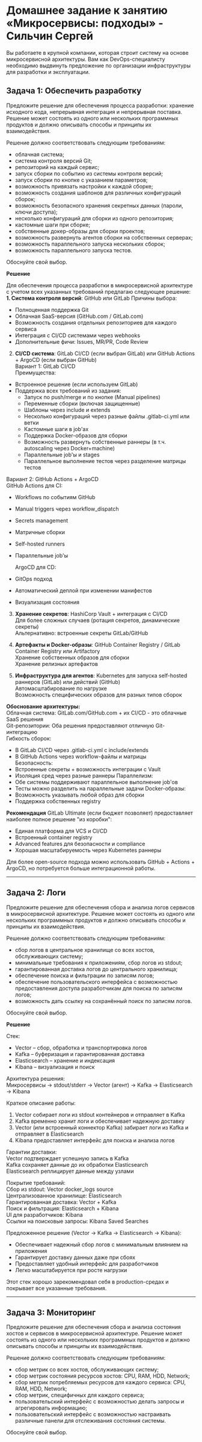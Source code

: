 # Домашнее задание к занятию «Микросервисы: подходы» - Сильчин Сергей

Вы работаете в крупной компании, которая строит систему на основе микросервисной архитектуры.
Вам как DevOps-специалисту необходимо выдвинуть предложение по организации инфраструктуры для разработки и эксплуатации.


## Задача 1: Обеспечить разработку

Предложите решение для обеспечения процесса разработки: хранение исходного кода, непрерывная интеграция и непрерывная поставка. 
Решение может состоять из одного или нескольких программных продуктов и должно описывать способы и принципы их взаимодействия.

Решение должно соответствовать следующим требованиям:
- облачная система;
- система контроля версий Git;
- репозиторий на каждый сервис;
- запуск сборки по событию из системы контроля версий;
- запуск сборки по кнопке с указанием параметров;
- возможность привязать настройки к каждой сборке;
- возможность создания шаблонов для различных конфигураций сборок;
- возможность безопасного хранения секретных данных (пароли, ключи доступа);
- несколько конфигураций для сборки из одного репозитория;
- кастомные шаги при сборке;
- собственные докер-образы для сборки проектов;
- возможность развернуть агентов сборки на собственных серверах;
- возможность параллельного запуска нескольких сборок;
- возможность параллельного запуска тестов.

Обоснуйте свой выбор.

**Решение**

Для обеспечения процесса разработки в микросервисной архитектуре с учетом всех указанных требований предлагаю следующее решение:  
**1. Система контроля версий**: GitHub или GitLab
Причины выбора:
- Полноценная поддержка Git
- Облачная SaaS-версия (GitHub.com / GitLab.com)
- Возможность создания отдельных репозиториев для каждого сервиса
- Интеграция с CI/CD системами через webhooks
- Дополнительные фичи: Issues, MR/PR, Code Review

2. **CI/CD система**: GitLab CI/CD (если выбран GitLab) или GitHub Actions + ArgoCD (если выбран GitHub)  
Вариант 1: GitLab CI/CD  
  Преимущества:  
- Встроенное решение (если используем GitLab)
- Поддержка всех требований из задания:
  - Запуск по push/merge и по кнопке (Manual pipelines)
  - Переменные сборки (включая защищенные)
  - Шаблоны через include и extends
  - Несколько конфигураций через разные файлы .gitlab-ci.yml или ветки
  - Кастомные шаги в job'ах
  - Поддержка Docker-образов для сборки
  - Возможность развернуть собственные раннеры (в т.ч. autoscaling через Docker+machine)
  - Параллельные job'ы и stages
  - Параллельное выполнение тестов через разделение матрицы тестов

Вариант 2: GitHub Actions + ArgoCD  
  GitHub Actions для CI:
- Workflows по событиям GitHub
- Manual triggers через workflow_dispatch
- Secrets management
- Матричные сборки
- Self-hosted runners
- Параллельные job'ы

  ArgoCD для CD:
- GitOps подход
- Автоматический деплой при изменении манифестов
- Визуализация состояния

3. **Хранение секретов**: HashiCorp Vault + интеграция с CI/CD  
Для более сложных случаев (ротация секретов, динамические секреты)  
Альтернативно: встроенные секреты GitLab/GitHub  

4. **Артефакты и Docker-образы**: GitHub Container Registry / GitLab Container Registry или Artifactory  
Хранение собственных образов для сборки  
Хранение релизных артефактов  

5. **Инфраструктура для агентов**:
Kubernetes для запуска self-hosted раннеров (GitLab) или действий (GitHub)  
Автомасштабирование по нагрузке  
Возможность специфических образов для разных типов сборок  

**Обоснование архитектуры:**   
Облачная система: GitLab.com/GitHub.com + их CI/CD - это облачные SaaS решения  
Git-репозитории: Оба решения предоставляют отличную Git-интеграцию  
Гибкость сборок:  
- В GitLab CI/CD через .gitlab-ci.yml с include/extends
- В GitHub Actions через workflow-файлы и матрицы  
Безопасность:  
- Встроенные секреты + возможность интеграции с Vault
- Изоляция сред через разные раннеры
Параллелизм:
- Обе системы поддерживают параллельное выполнение job'ов
- Тесты можно разделить на параллельные задачи
Docker-образы:
- Возможность указывать любой образ для сборки
- Поддержка собственных registry

**Рекомендация**
GitLab Ultimate (если бюджет позволяет) предоставляет наиболее полное решение "из коробки":
- Единая платформа для VCS и CI/CD
- Встроенный container registry
- Advanced features для безопасности и compliance
- Хорошая масштабируемость через Kubernetes раннеры

Для более open-source подхода можно использовать GitHub + Actions + ArgoCD, но потребуется больше интеграционной работы.

---

## Задача 2: Логи

Предложите решение для обеспечения сбора и анализа логов сервисов в микросервисной архитектуре.
Решение может состоять из одного или нескольких программных продуктов и должно описывать способы и принципы их взаимодействия.

Решение должно соответствовать следующим требованиям:
- сбор логов в центральное хранилище со всех хостов, обслуживающих систему;
- минимальные требования к приложениям, сбор логов из stdout;
- гарантированная доставка логов до центрального хранилища;
- обеспечение поиска и фильтрации по записям логов;
- обеспечение пользовательского интерфейса с возможностью предоставления доступа разработчикам для поиска по записям логов;
- возможность дать ссылку на сохранённый поиск по записям логов.

Обоснуйте свой выбор.

**Решение**  

Стек:
- Vector – сбор, обработка и транспортировка логов
- Kafka – буферизация и гарантированная доставка
- Elasticsearch – хранение и индексация
- Kibana – визуализация и поиск

Архитектура решения:  
Микросервисы → stdout/stderr → Vector (агент) → Kafka → Elasticsearch → Kibana  

Краткое описание работы:
1) Vector собирает логи из stdout контейнеров и отправляет в Kafka
2) Kafka временно хранит логи и обеспечивает надежную доставку
3) Vector (или встроенный коннектор Kafka) забирает логи из Kafka и отправляет в Elasticsearch
4) Kibana предоставляет интерфейс для поиска и анализа логов

Гарантии доставки:  
Vector подтверждает успешную запись в Kafka  
Kafka сохраняет данные до их обработки Elasticsearch  
Elasticsearch реплицирует данные между узлами  

Покрытие требований:  
Сбор из stdout:	Vector docker_logs source  
Централизованное хранилище:	Elasticsearch  
Гарантированная доставка:	Vector + Kafka  
Поиск и фильтрация:	Elasticsearch + Kibana  
UI для разработчиков:	Kibana  
Ссылки на поисковые запросы:	Kibana Saved Searches  


Предложенное решение (Vector → Kafka → Elasticsearch → Kibana):  
- Обеспечивает надежный сбор логов с минимальным влиянием на приложения
- Гарантирует доставку данных даже при сбоях
- Предоставляет удобный интерфейс для разработчиков
- Легко масштабируется при росте нагрузки

Этот стек хорошо зарекомендовал себя в production-средах и покрывает все указанные требования.

---

## Задача 3: Мониторинг

Предложите решение для обеспечения сбора и анализа состояния хостов и сервисов в микросервисной архитектуре.
Решение может состоять из одного или нескольких программных продуктов и должно описывать способы и принципы их взаимодействия.

Решение должно соответствовать следующим требованиям:
- сбор метрик со всех хостов, обслуживающих систему;
- сбор метрик состояния ресурсов хостов: CPU, RAM, HDD, Network;
- сбор метрик потребляемых ресурсов для каждого сервиса: CPU, RAM, HDD, Network;
- сбор метрик, специфичных для каждого сервиса;
- пользовательский интерфейс с возможностью делать запросы и агрегировать информацию;
- пользовательский интерфейс с возможностью настраивать различные панели для отслеживания состояния системы.

Обоснуйте свой выбор.

